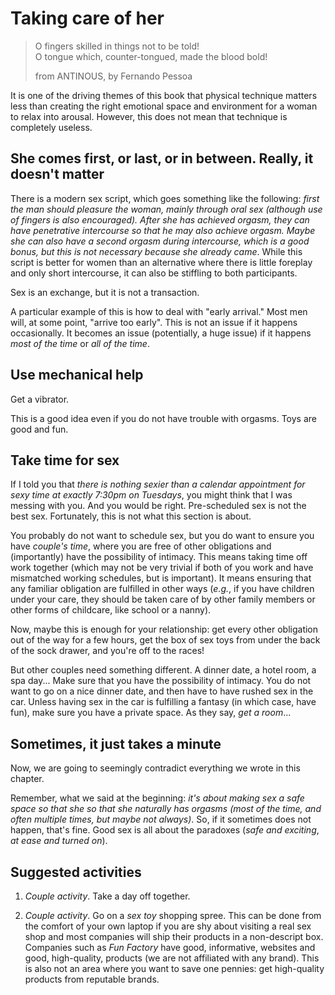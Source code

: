 # Taking care of her

> O fingers skilled in things not to be told!<br />
> O tongue which, counter-tongued, made the blood bold!<br />
>
> from ANTINOUS, by Fernando Pessoa

It is one of the driving themes of this book that physical technique matters
less than creating the right emotional space and environment for a woman to
relax into arousal. However, this does not mean that technique is completely
useless.

## She comes first, or last, or in between. Really, it doesn't matter

There is a modern sex script, which goes something like the following: _first
the man should pleasure the woman, mainly through oral sex (although use of
fingers is also encouraged). After she has achieved orgasm, they can have
penetrative intercourse so that he may also achieve orgasm. Maybe she can also
have a second orgasm during intercourse, which is a good bonus, but this is not
necessary because she already came_. While this script is better for women than
an alternative where there is little foreplay and only short intercourse, it
can also be stiffling to both participants.

Sex is an exchange, but it is not a transaction.

A particular example of this is how to deal with "early arrival." Most men
will, at some point, "arrive too early". This is not an issue if it happens
occasionally. It becomes an issue (potentially, a huge issue) if it happens
_most of the time_ or _all of the time_.

## Use mechanical help

Get a vibrator.

This is a good idea even if you do not have trouble with orgasms. Toys are good
and fun.


## Take time for sex

If I told you that _there is nothing sexier than a calendar appointment for
sexy time at exactly 7:30pm on Tuesdays_, you might think that I was messing
with you. And you would be right. Pre-scheduled sex is not the best sex.
Fortunately, this is not what this section is about.

You probably do not want to schedule sex, but you do want to ensure you have
_couple's time_, where you are free of other obligations and (importantly) have
the possibility of intimacy. This means taking time off work together (which
may not be very trivial if both of you work and have mismatched working
schedules, but is important). It means ensuring that any familiar obligation
are fulfilled in other ways (_e.g._, if you have children under your care, they
should be taken care of by other family members or other forms of childcare,
like school or a nanny).

Now, maybe this is enough for your relationship: get every other obligation out
of the way for a few hours, get the box of sex toys from under the back of the
sock drawer, and you're off to the races!

But other couples need something different. A dinner date, a hotel room, a spa
day... Make sure that you have the possibility of intimacy. You do not want to
go on a nice dinner date, and then have to have rushed sex in the car. Unless
having sex in the car is fulfilling a fantasy (in which case, have fun), make
sure you have a private space. As they say, _get a room_...

## Sometimes, it just takes a minute

Now, we are going to seemingly contradict everything we wrote in this chapter.

Remember, what we said at the beginning: _it's about making sex a safe space so
that she so that she naturally has orgasms (most of the time, and often
multiple times, but maybe not always)_. So, if it sometimes does not happen,
that's fine. Good sex is all about the paradoxes (_safe and exciting_, _at ease
and turned on_).

## Suggested activities

1. _Couple activity_. Take a day off together.

2. _Couple activity_. Go on a _sex toy_ shopping spree. This can be done from
   the comfort of your own laptop if you are shy about visiting a real sex shop
   and most companies will ship their products in a non-descript box. Companies
   such as _Fun Factory_ have good, informative, websites and good,
   high-quality, products (we are not affiliated with any brand). This is also
   not an area where you want to save one pennies: get high-quality products
   from reputable brands.

